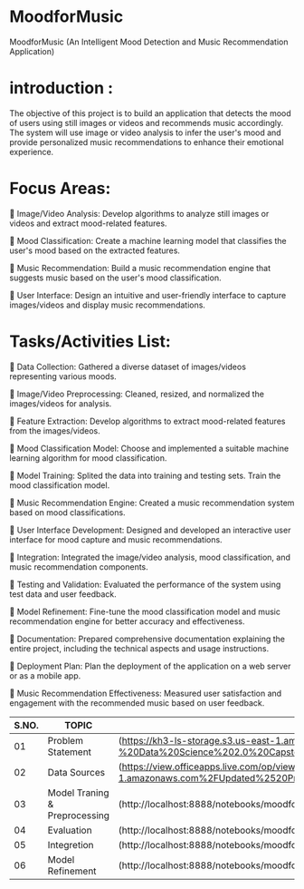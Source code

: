 # MoodforMusic

MoodforMusic (An Intelligent Mood Detection and Music Recommendation Application)
# introduction :
The objective of this project is to build an application that detects the mood of users using still images or videos and recommends music accordingly. The system will use image or video analysis to infer the user's mood and provide personalized music recommendations to enhance their emotional experience.
# Focus Areas:

	Image/Video Analysis: Develop algorithms to analyze still images or videos and extract mood-related features.

	Mood Classification: Create a machine learning model that classifies the user's mood based on the extracted features.

	Music Recommendation: Build a music recommendation engine that suggests music based on the user's mood classification.

	User Interface: Design an intuitive and user-friendly interface to capture images/videos and display music recommendations.

# Tasks/Activities List:
	Data Collection: Gathered a diverse dataset of images/videos representing various moods.

	Image/Video Preprocessing: Cleaned, resized, and normalized the images/videos for analysis.

	Feature Extraction: Develop algorithms to extract mood-related features from the images/videos.

	Mood Classification Model: Choose and implemented a suitable machine learning algorithm for mood classification.

	Model Training: Splited the data into training and testing sets. Train the mood classification model.

	Music Recommendation Engine: Created a music recommendation system based on mood classifications.


	User Interface Development: Designed and developed an interactive user interface for mood capture and music recommendations.

	Integration: Integrated the image/video analysis, mood classification, and music recommendation components.

	Testing and Validation: Evaluated the performance of the system using test data and user feedback.

	Model Refinement: Fine-tune the mood classification model and music recommendation engine for better accuracy and effectiveness.

	Documentation: Prepared comprehensive documentation explaining the entire project, including the technical aspects and usage instructions.

	Deployment Plan: Plan the deployment of the application on a web server or as a mobile app.

 	Music Recommendation Effectiveness: Measured user satisfaction and engagement with the recommended music based on user feedback.

 | S.NO.| TOPIC | LINK |
|-|-|-|
|01| Problem Statement |(https://kh3-ls-storage.s3.us-east-1.amazonaws.com/Updated%20Project%20guide%20data%20set/Guide%20-%20Data%20Science%202.0%20Capstone%20Project.docx)
|02| Data Sources | (https://view.officeapps.live.com/op/view.aspx?src=https%3A%2F%2Fkh3-ls-storage.s3.us-east-1.amazonaws.com%2FUpdated%2520Project%2520guide%2520data%2520set%2FAnomaData.xlsx&wdOrigin=BROWSELINK)
|03| Model Traning & Preprocessing |(http://localhost:8888/notebooks/moodformusic.ipynb)
|04| Evaluation |(http://localhost:8888/notebooks/moodformusic.ipynb)
|05|Integretion |(http://localhost:8888/notebooks/moodformusic.ipynb)
|06| Model Refinement |(http://localhost:8888/notebooks/moodformusic.ipynb)


